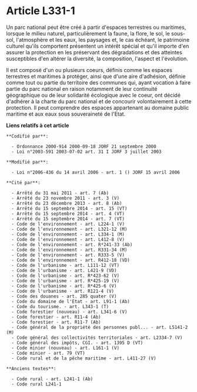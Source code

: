 # Article L331-1

Un parc national peut être créé à partir d'espaces terrestres ou maritimes, lorsque le milieu naturel, particulièrement la
faune, la flore, le sol, le sous-sol, l'atmosphère et les eaux, les paysages et, le cas échéant, le patrimoine culturel
qu'ils comportent présentent un intérêt spécial et qu'il importe d'en assurer la protection en les préservant des
dégradations et des atteintes susceptibles d'en altérer la diversité, la composition, l'aspect et l'évolution.

Il est composé d'un ou plusieurs coeurs, définis comme les espaces terrestres et maritimes à protéger, ainsi que d'une aire
d'adhésion, définie comme tout ou partie du territoire des communes qui, ayant vocation à faire partie du parc national en
raison notamment de leur continuité géographique ou de leur solidarité écologique avec le coeur, ont décidé d'adhérer à la
charte du parc national et de concourir volontairement à cette protection. Il peut comprendre des espaces appartenant au
domaine public maritime et aux eaux sous souveraineté de l'Etat.

**Liens relatifs à cet article**

	**Codifié par**:

	  - Ordonnance 2000-914 2000-09-18 JORF 21 septembre 2000
	  - Loi n°2003-591 2003-07-02 art. 31 I JORF 3 juillet 2003

	**Modifié par**:

	  - Loi n°2006-436 du 14 avril 2006 - art. 1 () JORF 15 avril 2006

	**Cité par**:

	  - Arrêté du 31 mai 2011 - art. 7 (Ab)
	  - Arrêté du 23 novembre 2011 - art. 3 (V)
	  - Arrêté du 23 décembre 2013 - art. 8 (Ab)
	  - Arrêté du 15 septembre 2014 - art. 15 (VT)
	  - Arrêté du 15 septembre 2014 - art. 4 (VT)
	  - Arrêté du 15 septembre 2014 - art. 7 (VT)
	  - Code de l'environnement - art. L224-1 (V)
	  - Code de l'environnement - art. L321-12 (M)
	  - Code de l'environnement - art. L334-1 (M)
	  - Code de l'environnement - art. L412-8 (V)
	  - Code de l'environnement - art. R*241-33 (Ab)
	  - Code de l'environnement - art. R331-34 (M)
	  - Code de l'environnement - art. R333-5 (V)
	  - Code de l'environnement - art. R412-18 (VD)
	  - Code de l'urbanisme - art. L111-12 (VT)
	  - Code de l'urbanisme - art. L421-9 (VD)
	  - Code de l'urbanisme - art. R*423-62 (V)
	  - Code de l'urbanisme - art. R*425-19 (V)
	  - Code de l'urbanisme - art. R*425-6 (V)
	  - Code de l'urbanisme - art. R121-4 (V)
	  - Code des douanes - art. 285 quater (V)
	  - Code du domaine de l'Etat - art. L91-1 (Ab)
	  - Code du tourisme. - art. L343-1 (T)
	  - Code forestier (nouveau) - art. L341-6 (V)
	  - Code forestier - art. R11-4 (Ab)
	  - Code forestier - art. R11-7 (Ab)
	  - Code général de la propriété des personnes publ... - art. L5141-2 (M)
	  - Code général des collectivités territoriales - art. L2334-7 (V)
	  - Code général des impôts, CGI. - art. 1395 D (VT)
	  - Code minier (nouveau) - art. L161-1 (V)
	  - Code minier - art. 79 (VT)
	  - Code rural et de la pêche maritime - art. L411-27 (V)

	**Anciens textes**:

	  - Code rural - art. L241-1 (Ab)
	  - Code rural L241-1
